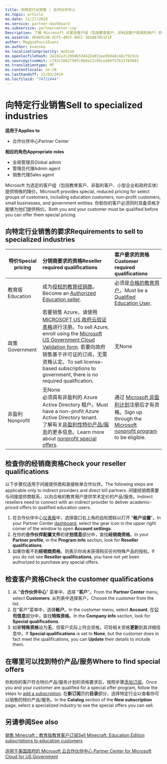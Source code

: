 ```yaml
---
title: 向特定行业销售 | 合作伙伴中心
ms.topic: article
ms.date: 11/27/2019
ms.service: partner-dashboard
ms.subservice: partnercenter-csp
Description: 了解 Microsoft 对某些客户组（包括教育客户、非利润客户和政府用户）的特殊定价的定价。
ms.assetid: 4E085C48-3CF5-49CF-9DCC-3D18A7051F1F
author: MaggiePucciEvans
ms.author: evansma
ms.localizationpriority: medium
ms.openlocfilehash: 24102a7c299db534422e031ee9504dc48cf923cb
ms.sourcegitcommit: c793c1b61f50fc0b0a12c95cedd9f57b31703093
ms.translationtype: MT
ms.contentlocale: zh-CN
ms.lasthandoff: 12/03/2019
ms.locfileid: "74722444"
---
```

# <a name="sell-to-specialized-industries"></a><span data-ttu-id="1cd56-103">向特定行业销售</span><span class="sxs-lookup"><span data-stu-id="1cd56-103">Sell to specialized industries</span></span>

<span data-ttu-id="1cd56-104">**适用于**</span><span class="sxs-lookup"><span data-stu-id="1cd56-104">**Applies to**</span></span>

- <span data-ttu-id="1cd56-105">合作伙伴中心</span><span class="sxs-lookup"><span data-stu-id="1cd56-105">Partner Center</span></span>

<span data-ttu-id="1cd56-106">**相应的角色**</span><span class="sxs-lookup"><span data-stu-id="1cd56-106">**Appropriate roles**</span></span>

- <span data-ttu-id="1cd56-107">全局管理员</span><span class="sxs-lookup"><span data-stu-id="1cd56-107">Global admin</span></span>
- <span data-ttu-id="1cd56-108">管理员代理</span><span class="sxs-lookup"><span data-stu-id="1cd56-108">Admin agent</span></span>
- <span data-ttu-id="1cd56-109">销售代理</span><span class="sxs-lookup"><span data-stu-id="1cd56-109">Sales agent</span></span>

<span data-ttu-id="1cd56-110">Microsoft 为选定的客户组（包括教育客户、非盈利客户、小型企业和政府实体）提供特殊的降价。</span><span class="sxs-lookup"><span data-stu-id="1cd56-110">Microsoft provides special, reduced pricing for select groups of customers, including education customers, non-profit customers, small businesses, and government entities.</span></span> <span data-ttu-id="1cd56-111">你和你的客户必须同时具备资格才能够为他们提供特价。</span><span class="sxs-lookup"><span data-stu-id="1cd56-111">Both you and your customer must be qualified before you can offer them special pricing.</span></span> 

## <a name="requirements-to-sell-to-specialized-industries"></a><span data-ttu-id="1cd56-112">向特定行业销售的要求</span><span class="sxs-lookup"><span data-stu-id="1cd56-112">Requirements to sell to specialized industries</span></span>

|<span data-ttu-id="1cd56-113">**特价**</span><span class="sxs-lookup"><span data-stu-id="1cd56-113">**Special pricing**</span></span>   |<span data-ttu-id="1cd56-114">**分销商要求的资格**</span><span class="sxs-lookup"><span data-stu-id="1cd56-114">**Reseller required qualifications**</span></span>   |<span data-ttu-id="1cd56-115">**客户要求的资格**</span><span class="sxs-lookup"><span data-stu-id="1cd56-115">**Customer required qualifications**</span></span>   |
|----------------------------|:---------------------------------|:------------------------------------------|
|<span data-ttu-id="1cd56-116">教育版</span><span class="sxs-lookup"><span data-stu-id="1cd56-116">Education</span></span>   |<span data-ttu-id="1cd56-117">成为[授权的教育经销商](https://www.mepn.com)。</span><span class="sxs-lookup"><span data-stu-id="1cd56-117">Become an [Authorized Education seller](https://www.mepn.com).</span></span>   | <span data-ttu-id="1cd56-118">必须是[合格的教育用户](https://www.microsoftvolumelicensing.com/DocumentSearch.aspx?Mode=3&DocumentTypeId=7)。</span><span class="sxs-lookup"><span data-stu-id="1cd56-118">Must be a [Qualified Education User](https://www.microsoftvolumelicensing.com/DocumentSearch.aspx?Mode=3&DocumentTypeId=7).</span></span>   |
|<span data-ttu-id="1cd56-119">政策</span><span class="sxs-lookup"><span data-stu-id="1cd56-119">Government</span></span>   |<span data-ttu-id="1cd56-120">若要销售 Azure，请使用[MICROSOFT US 政府云验证表格](https://azuregov.microsoft.com/csp)进行注册。</span><span class="sxs-lookup"><span data-stu-id="1cd56-120">To sell Azure, enroll using the [Microsoft US Government Cloud Validation form](https://azuregov.microsoft.com/csp).</span></span> <span data-ttu-id="1cd56-121">若要向政府销售基于许可证的订阅，无需资格认定。</span><span class="sxs-lookup"><span data-stu-id="1cd56-121">To sell license-based subscriptions to government, there is no required qualification.</span></span>|   <span data-ttu-id="1cd56-122">无</span><span class="sxs-lookup"><span data-stu-id="1cd56-122">None</span></span>|
|<span data-ttu-id="1cd56-123">非盈利</span><span class="sxs-lookup"><span data-stu-id="1cd56-123">Nonprofit</span></span>  |<span data-ttu-id="1cd56-124">无</span><span class="sxs-lookup"><span data-stu-id="1cd56-124">None</span></span><br><span data-ttu-id="1cd56-125">必须具有非盈利的 Azure Active Directory 租户。</span><span class="sxs-lookup"><span data-stu-id="1cd56-125">Must have a non-profit Azure Active Directory tenant.</span></span><br><span data-ttu-id="1cd56-126">了解有关[非盈利性特价产品/服务](https://assetsprod.microsoft.com/mpn/nonprofit-skus-in-csp-faq.pdf)的更多信息。</span><span class="sxs-lookup"><span data-stu-id="1cd56-126">Learn more about [nonprofit special offers](https://assetsprod.microsoft.com/mpn/nonprofit-skus-in-csp-faq.pdf).</span></span>   |<span data-ttu-id="1cd56-127">通过 [Microsoft 非盈利计划](https://nonprofit.microsoft.com/#/register)注册后才有资格。</span><span class="sxs-lookup"><span data-stu-id="1cd56-127">Sign up through the [Microsoft nonprofit program](https://nonprofit.microsoft.com/#/register) to be eligible.</span></span>   |


## <a name="check-your-reseller-qualifications"></a><span data-ttu-id="1cd56-128">检查你的经销商资格</span><span class="sxs-lookup"><span data-stu-id="1cd56-128">Check your reseller qualifications</span></span>

<span data-ttu-id="1cd56-129">以下步骤仅适用于间接提供商和直接帐单合作伙伴。</span><span class="sxs-lookup"><span data-stu-id="1cd56-129">The following steps are applicable only to indirect providers and direct bill partners.</span></span> <span data-ttu-id="1cd56-130">间接经销商需要与间接提供商联系，以向合格的教育用户提供学术定价的产品/服务。</span><span class="sxs-lookup"><span data-stu-id="1cd56-130">Indirect resellers need to connect with an indirect provider to deliver academic-priced offers to qualified education users.</span></span> 

1.  <span data-ttu-id="1cd56-131">在合作伙伴中心[仪表板](https://partner.microsoft.com/dashboard)中，选择窗口右上角的齿轮图标以打开 "**帐户设置**"。</span><span class="sxs-lookup"><span data-stu-id="1cd56-131">In your Partner Center [dashboard](https://partner.microsoft.com/dashboard), select the gear icon in the upper right corner of the window to open **Account settings**.</span></span>
2.  <span data-ttu-id="1cd56-132">在你的**合作伙伴配置文件**的**计划信息**部分中，查找**经销商资格**。</span><span class="sxs-lookup"><span data-stu-id="1cd56-132">In your **Partner profile**, in the **Program info** section, look for **Reseller qualifications**.</span></span>
3.  <span data-ttu-id="1cd56-133">如果你看不到**经销商资格**，则表示你尚未获得购买任何特殊产品的授权。</span><span class="sxs-lookup"><span data-stu-id="1cd56-133">If you do not see **Reseller qualifications**, you have not yet been authorized to purchase any special offers.</span></span>

## <a name="check-the-customer-qualifications"></a><span data-ttu-id="1cd56-134">检查客户资格</span><span class="sxs-lookup"><span data-stu-id="1cd56-134">Check the customer qualifications</span></span>

1.  <span data-ttu-id="1cd56-135">从 "**合作伙伴中心**" 菜单中，选择 "**客户**"。</span><span class="sxs-lookup"><span data-stu-id="1cd56-135">From the **Partner Center** menu, select **Customers**.</span></span> <span data-ttu-id="1cd56-136">从列表中选择客户。</span><span class="sxs-lookup"><span data-stu-id="1cd56-136">Choose the customer from the list.</span></span>
2.  <span data-ttu-id="1cd56-137">在“客户”菜单中，选择**帐户**。</span><span class="sxs-lookup"><span data-stu-id="1cd56-137">In the customer menu, select **Account**.</span></span> <span data-ttu-id="1cd56-138">在**公司信息**部分中，查找**特殊资格**。</span><span class="sxs-lookup"><span data-stu-id="1cd56-138">In the **Company info** section, look for **Special qualifications**.</span></span>
3.  <span data-ttu-id="1cd56-139">如果**特殊资格**设为**无**，但客户实际上符合资格，可将相关资格**更新**到其详细信息中。</span><span class="sxs-lookup"><span data-stu-id="1cd56-139">If **Special qualifications** is set to **None**, but the customer does in fact meet the qualifications, you can **Update** their details to include them.</span></span>

## <a name="where-to-find-special-offers"></a><span data-ttu-id="1cd56-140">在哪里可以找到特价产品/服务</span><span class="sxs-lookup"><span data-stu-id="1cd56-140">Where to find special offers</span></span>

<span data-ttu-id="1cd56-141">你和你的客户符合特价产品/服务计划的资格要求后，按照步骤[添加订阅](create-a-new-subscription.md)。</span><span class="sxs-lookup"><span data-stu-id="1cd56-141">Once you and your customer are qualified for a special offer program, follow the steps to [add a subscription](create-a-new-subscription.md).</span></span> <span data-ttu-id="1cd56-142">在**新订阅**页的**目录**部分，选择特定行业以查看你可以销售的特价产品/服务。</span><span class="sxs-lookup"><span data-stu-id="1cd56-142">In the **Catalog** section of the **New subscription** page, select a specialized industry to see the special offers you can sell.</span></span>

## <a name="see-also"></a><span data-ttu-id="1cd56-143">另请参阅</span><span class="sxs-lookup"><span data-stu-id="1cd56-143">See also</span></span>

[<span data-ttu-id="1cd56-144">销售 Minecraft：教育版教育客户订阅</span><span class="sxs-lookup"><span data-stu-id="1cd56-144">Sell Minecraft: Education Edition subscriptions to education customers</span></span>](minecraft-subscriptions.md)

[<span data-ttu-id="1cd56-145">适用于美国政府的 Microsoft 云合作伙伴中心</span><span class="sxs-lookup"><span data-stu-id="1cd56-145"> Partner Center for Microsoft Cloud for US Government</span></span>](partner-center-for-microsoft-us-govt-cloud.md)


 

 

 



